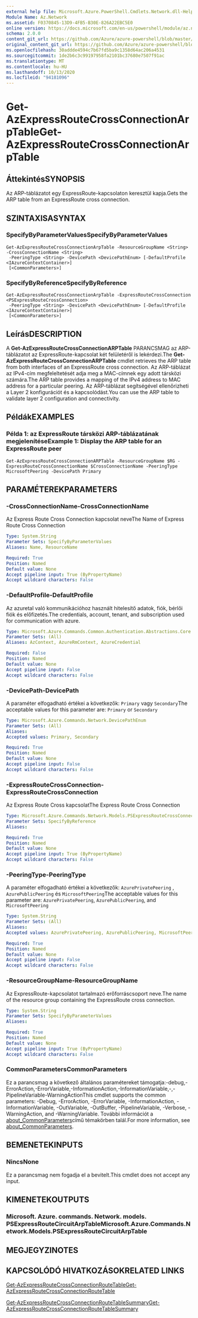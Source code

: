 ```yaml
---
external help file: Microsoft.Azure.PowerShell.Cmdlets.Network.dll-Help.xml
Module Name: Az.Network
ms.assetid: F0370845-13D9-4FB5-B30E-826A22EBC5E0
online version: https://docs.microsoft.com/en-us/powershell/module/az.network/get-azexpressroutecrossconnectionarptable
schema: 2.0.0
content_git_url: https://github.com/Azure/azure-powershell/blob/master/src/Network/Network/help/Get-AzExpressRouteCrossConnectionARPTable.md
original_content_git_url: https://github.com/Azure/azure-powershell/blob/master/src/Network/Network/help/Get-AzExpressRouteCrossConnectionARPTable.md
ms.openlocfilehash: 30addde4594c7b67fd5ba9c1358d64ac206a4531
ms.sourcegitcommit: 1de2b6c3c99197958fa2101bc37680e7507f91ac
ms.translationtype: MT
ms.contentlocale: hu-HU
ms.lasthandoff: 10/13/2020
ms.locfileid: "94181096"
---
```

# <span data-ttu-id="5658d-101">Get-AzExpressRouteCrossConnectionArpTable</span><span class="sxs-lookup"><span data-stu-id="5658d-101">Get-AzExpressRouteCrossConnectionArpTable</span></span>

## <span data-ttu-id="5658d-102">Áttekintés</span><span class="sxs-lookup"><span data-stu-id="5658d-102">SYNOPSIS</span></span>
<span data-ttu-id="5658d-103">Az ARP-táblázatot egy ExpressRoute-kapcsolaton keresztül kapja.</span><span class="sxs-lookup"><span data-stu-id="5658d-103">Gets the ARP table from an ExpressRoute cross connection.</span></span>

## <span data-ttu-id="5658d-104">SZINTAXISA</span><span class="sxs-lookup"><span data-stu-id="5658d-104">SYNTAX</span></span>

### <span data-ttu-id="5658d-105">SpecifyByParameterValues</span><span class="sxs-lookup"><span data-stu-id="5658d-105">SpecifyByParameterValues</span></span>
```
Get-AzExpressRouteCrossConnectionArpTable -ResourceGroupName <String> -CrossConnectionName <String>
 -PeeringType <String> -DevicePath <DevicePathEnum> [-DefaultProfile <IAzureContextContainer>]
 [<CommonParameters>]
```

### <span data-ttu-id="5658d-106">SpecifyByReference</span><span class="sxs-lookup"><span data-stu-id="5658d-106">SpecifyByReference</span></span>
```
Get-AzExpressRouteCrossConnectionArpTable -ExpressRouteCrossConnection <PSExpressRouteCrossConnection>
 -PeeringType <String> -DevicePath <DevicePathEnum> [-DefaultProfile <IAzureContextContainer>]
 [<CommonParameters>]
```

## <span data-ttu-id="5658d-107">Leírás</span><span class="sxs-lookup"><span data-stu-id="5658d-107">DESCRIPTION</span></span>
<span data-ttu-id="5658d-108">A **Get-AzExpressRouteCrossConnectionARPTable** PARANCSMAG az ARP-táblázatot az ExpressRoute-kapcsolat két felületéről is lekérdezi.</span><span class="sxs-lookup"><span data-stu-id="5658d-108">The **Get-AzExpressRouteCrossConnectionARPTable** cmdlet retrieves the ARP table from both interfaces of an ExpressRoute cross connection.</span></span> <span data-ttu-id="5658d-109">Az ARP-táblázat az IPv4-cím megfeleltetését adja meg a MAC-címnek egy adott társközi számára.</span><span class="sxs-lookup"><span data-stu-id="5658d-109">The ARP table provides a mapping of the IPv4 address to MAC address for a particular peering.</span></span> <span data-ttu-id="5658d-110">Az ARP-táblázat segítségével ellenőrizheti a Layer 2 konfigurációt és a kapcsolódást.</span><span class="sxs-lookup"><span data-stu-id="5658d-110">You can use the ARP table to validate layer 2 configuration and connectivity.</span></span>

## <span data-ttu-id="5658d-111">Példák</span><span class="sxs-lookup"><span data-stu-id="5658d-111">EXAMPLES</span></span>

### <span data-ttu-id="5658d-112">Példa 1: az ExpressRoute társközi ARP-táblázatának megjelenítése</span><span class="sxs-lookup"><span data-stu-id="5658d-112">Example 1: Display the ARP table for an ExpressRoute peer</span></span>
```
Get-AzExpressRouteCrossConnectionARPTable -ResourceGroupName $RG -ExpressRouteCrossConnectionName $CrossConnectionName -PeeringType MicrosoftPeering -DevicePath Primary
```

## <span data-ttu-id="5658d-113">PARAMÉTEREK</span><span class="sxs-lookup"><span data-stu-id="5658d-113">PARAMETERS</span></span>

### <span data-ttu-id="5658d-114">-CrossConnectionName</span><span class="sxs-lookup"><span data-stu-id="5658d-114">-CrossConnectionName</span></span>
<span data-ttu-id="5658d-115">Az Express Route Cross Connection kapcsolat neve</span><span class="sxs-lookup"><span data-stu-id="5658d-115">The Name of Express Route Cross Connection</span></span>

```yaml
Type: System.String
Parameter Sets: SpecifyByParameterValues
Aliases: Name, ResourceName

Required: True
Position: Named
Default value: None
Accept pipeline input: True (ByPropertyName)
Accept wildcard characters: False
```

### <span data-ttu-id="5658d-116">-DefaultProfile</span><span class="sxs-lookup"><span data-stu-id="5658d-116">-DefaultProfile</span></span>
<span data-ttu-id="5658d-117">Az azuretal való kommunikációhoz használt hitelesítő adatok, fiók, bérlői fiók és előfizetés.</span><span class="sxs-lookup"><span data-stu-id="5658d-117">The credentials, account, tenant, and subscription used for communication with azure.</span></span>

```yaml
Type: Microsoft.Azure.Commands.Common.Authentication.Abstractions.Core.IAzureContextContainer
Parameter Sets: (All)
Aliases: AzContext, AzureRmContext, AzureCredential

Required: False
Position: Named
Default value: None
Accept pipeline input: False
Accept wildcard characters: False
```

### <span data-ttu-id="5658d-118">-DevicePath</span><span class="sxs-lookup"><span data-stu-id="5658d-118">-DevicePath</span></span>
<span data-ttu-id="5658d-119">A paraméter elfogadható értékei a következők: `Primary` vagy `Secondary`</span><span class="sxs-lookup"><span data-stu-id="5658d-119">The acceptable values for this parameter are: `Primary` or `Secondary`</span></span>

```yaml
Type: Microsoft.Azure.Commands.Network.DevicePathEnum
Parameter Sets: (All)
Aliases:
Accepted values: Primary, Secondary

Required: True
Position: Named
Default value: None
Accept pipeline input: False
Accept wildcard characters: False
```

### <span data-ttu-id="5658d-120">-ExpressRouteCrossConnection</span><span class="sxs-lookup"><span data-stu-id="5658d-120">-ExpressRouteCrossConnection</span></span>
<span data-ttu-id="5658d-121">Az Express Route Cross kapcsolat</span><span class="sxs-lookup"><span data-stu-id="5658d-121">The Express Route Cross Connection</span></span>

```yaml
Type: Microsoft.Azure.Commands.Network.Models.PSExpressRouteCrossConnection
Parameter Sets: SpecifyByReference
Aliases:

Required: True
Position: Named
Default value: None
Accept pipeline input: True (ByPropertyName)
Accept wildcard characters: False
```

### <span data-ttu-id="5658d-122">-PeeringType</span><span class="sxs-lookup"><span data-stu-id="5658d-122">-PeeringType</span></span>
<span data-ttu-id="5658d-123">A paraméter elfogadható értékei a következők: `AzurePrivatePeering` , `AzurePublicPeering` és `MicrosoftPeering`</span><span class="sxs-lookup"><span data-stu-id="5658d-123">The acceptable values for this parameter are: `AzurePrivatePeering`, `AzurePublicPeering`, and `MicrosoftPeering`</span></span>

```yaml
Type: System.String
Parameter Sets: (All)
Aliases:
Accepted values: AzurePrivatePeering, AzurePublicPeering, MicrosoftPeering

Required: True
Position: Named
Default value: None
Accept pipeline input: False
Accept wildcard characters: False
```

### <span data-ttu-id="5658d-124">-ResourceGroupName</span><span class="sxs-lookup"><span data-stu-id="5658d-124">-ResourceGroupName</span></span>
<span data-ttu-id="5658d-125">Az ExpressRoute-kapcsolatot tartalmazó erőforráscsoport neve.</span><span class="sxs-lookup"><span data-stu-id="5658d-125">The name of the resource group containing the ExpressRoute cross connection.</span></span>

```yaml
Type: System.String
Parameter Sets: SpecifyByParameterValues
Aliases:

Required: True
Position: Named
Default value: None
Accept pipeline input: True (ByPropertyName)
Accept wildcard characters: False
```

### <span data-ttu-id="5658d-126">CommonParameters</span><span class="sxs-lookup"><span data-stu-id="5658d-126">CommonParameters</span></span>
<span data-ttu-id="5658d-127">Ez a parancsmag a következő általános paramétereket támogatja:-debug,-ErrorAction,-ErrorVariable,-InformationAction,-InformationVariable,-,-PipelineVariable-WarningAction</span><span class="sxs-lookup"><span data-stu-id="5658d-127">This cmdlet supports the common parameters: -Debug, -ErrorAction, -ErrorVariable, -InformationAction, -InformationVariable, -OutVariable, -OutBuffer, -PipelineVariable, -Verbose, -WarningAction, and -WarningVariable.</span></span> <span data-ttu-id="5658d-128">További információt a [about_CommonParameters](http://go.microsoft.com/fwlink/?LinkID=113216)című témakörben talál.</span><span class="sxs-lookup"><span data-stu-id="5658d-128">For more information, see [about_CommonParameters](http://go.microsoft.com/fwlink/?LinkID=113216).</span></span>

## <span data-ttu-id="5658d-129">BEMENETEK</span><span class="sxs-lookup"><span data-stu-id="5658d-129">INPUTS</span></span>

### <span data-ttu-id="5658d-130">Nincs</span><span class="sxs-lookup"><span data-stu-id="5658d-130">None</span></span>
<span data-ttu-id="5658d-131">Ez a parancsmag nem fogadja el a bevitelt.</span><span class="sxs-lookup"><span data-stu-id="5658d-131">This cmdlet does not accept any input.</span></span>

## <span data-ttu-id="5658d-132">KIMENETEK</span><span class="sxs-lookup"><span data-stu-id="5658d-132">OUTPUTS</span></span>

### <span data-ttu-id="5658d-133">Microsoft. Azure. commands. Network. models. PSExpressRouteCircuitArpTable</span><span class="sxs-lookup"><span data-stu-id="5658d-133">Microsoft.Azure.Commands.Network.Models.PSExpressRouteCircuitArpTable</span></span>

## <span data-ttu-id="5658d-134">MEGJEGYZI</span><span class="sxs-lookup"><span data-stu-id="5658d-134">NOTES</span></span>

## <span data-ttu-id="5658d-135">KAPCSOLÓDÓ HIVATKOZÁSOK</span><span class="sxs-lookup"><span data-stu-id="5658d-135">RELATED LINKS</span></span>

[<span data-ttu-id="5658d-136">Get-AzExpressRouteCrossConnectionRouteTable</span><span class="sxs-lookup"><span data-stu-id="5658d-136">Get-AzExpressRouteCrossConnectionRouteTable</span></span>](Get-AzExpressRouteCrossConnectionRouteTable.md)

[<span data-ttu-id="5658d-137">Get-AzExpressRouteCrossConnectionRouteTableSummary</span><span class="sxs-lookup"><span data-stu-id="5658d-137">Get-AzExpressRouteCrossConnectionRouteTableSummary</span></span>](Get-AzExpressRouteCrossConnectionRouteTableSummary.md)
